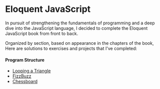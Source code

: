 # Eloquent JavaScript

In pursuit of strengthening the fundamentals of programming and a deep dive into the JavaScript language, I decided to complete the Eloquent JavaScript book from front to back.

Organized by section, based on appearance in the chapters of the book, Here are solutions to exercises and projects that I've completed:

#### Program Structure
  - [Looping a Triangle](./program_structure/looping_a_triangle.js)
  - [FizzBuzz](./program_structure/fizzbuzz.js)
  - [Chessboard](./program_structure/chessboard.js)
